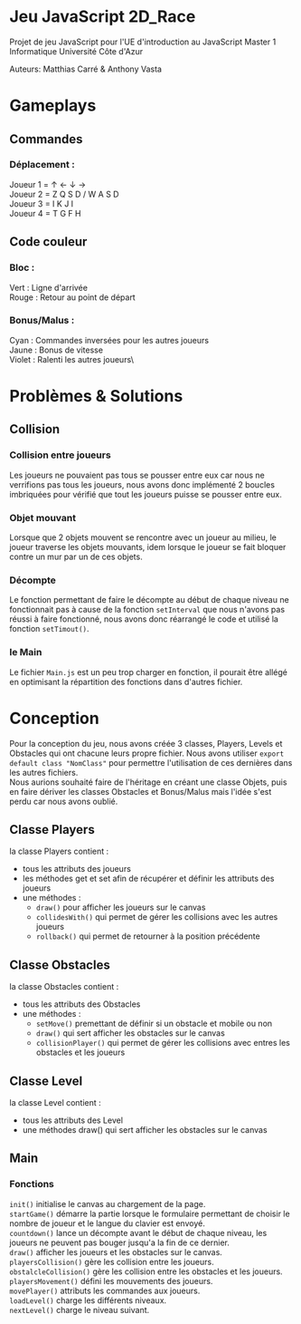 # Jeu JavaScript 2D_Race
Projet de jeu JavaScript pour l'UE d'introduction au JavaScript Master 1 Informatique Université Côte d'Azur

Auteurs: Matthias Carré & Anthony Vasta

# Gameplays

## Commandes

### Déplacement :
Joueur 1 = ↑ ← ↓ →\
Joueur 2 = Z Q S D / W A S D\
Joueur 3 = I K J I\
Joueur 4 = T G F H

## Code couleur

### Bloc :
   Vert : Ligne d'arrivée\
   Rouge : Retour au point de départ

### Bonus/Malus :
   Cyan : Commandes inversées pour les autres joueurs\
   Jaune : Bonus de vitesse\
   Violet : Ralenti les autres joueurs\

# Problèmes & Solutions
## Collision
### Collision entre joueurs
Les joueurs ne pouvaient pas tous se pousser entre eux car nous ne verrifions pas tous les joueurs, nous avons donc implémenté 2 boucles imbriquées pour vérifié que tout les joueurs puisse se pousser entre eux.

### Objet mouvant
Lorsque que 2 objets mouvent se rencontre avec un joueur au milieu, le joueur traverse les objets mouvants, idem lorsque le joueur se fait bloquer contre un mur par un de ces objets.

### Décompte
Le fonction permettant de faire le décompte au début de chaque niveau ne fonctionnait pas à cause de la fonction `setInterval` que nous n'avons pas réussi à faire fonctionné, nous avons donc réarrangé le code et utilisé la fonction `setTimout()`.

### le Main
Le fichier `Main.js` est un peu trop charger en fonction, il pourait être allégé en optimisant la répartition des fonctions dans d'autres fichier.

# Conception
Pour la conception du jeu, nous avons créée 3 classes, Players, Levels et Obstacles qui ont chacune leurs propre fichier.
Nous avons utiliser `export default class "NomClass"` pour permettre l'utilisation de ces dernières dans les autres fichiers.\
Nous aurions souhaité faire de l'héritage en créant une classe Objets, puis en faire dériver les classes Obstacles et Bonus/Malus mais l'idée s'est perdu car nous avons oublié.
## Classe Players
la classe Players contient :

- tous les attributs des joueurs
- les méthodes get et set afin de récupérer et définir les attributs des joueurs
- une méthodes :
    - `draw()` pour afficher les joueurs sur le canvas
    - `collidesWith()` qui permet de gérer les collisions avec les autres joueurs
    - `rollback()` qui permet de retourner à la position précédente

## Classe Obstacles
la classe Obstacles contient :
- tous les attributs des Obstacles
- une méthodes :
    - `setMove()` premettant de définir si un obstacle et mobile ou non
    - `draw()` qui sert afficher les obstacles sur le canvas
    - `collisionPlayer()` qui permet de gérer les collisions avec entres les obstacles et les joueurs

## Classe Level
la classe Level contient :
- tous les attributs des Level
- une méthodes draw() qui sert afficher les obstacles sur le canvas

## Main
### Fonctions
`init()` initialise le canvas au chargement de la page.\
`startGame()` démarre la partie lorsque le formulaire permettant de choisir le nombre de joueur et le langue du clavier est envoyé.\
`countdown()` lance un décompte avant le début de chaque niveau, les joueurs ne peuvent pas bouger jusqu'a la fin de ce dernier.\
`draw()` afficher les joueurs et les obstacles sur le canvas.\
`playersCollision()` gère les collision entre les joueurs.\
`obstalcleCollision()` gère les collision entre les obstacles et les joueurs.\
`playersMovement()` défini les mouvements des joueurs.\
`movePlayer()` attributs les commandes aux joueurs.\
`loadLevel()` charge les différents niveaux.\
`nextLevel()` charge le niveau suivant.
